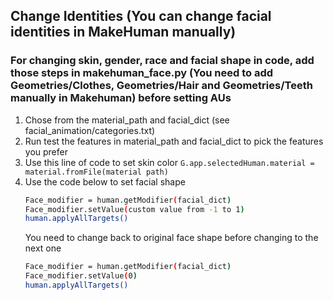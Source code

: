 ## Change Identities (You can change facial identities in MakeHuman manually)
### For changing skin, gender, race and facial shape in code, add those steps in makehuman_face.py (You need to add Geometries/Clothes, Geometries/Hair and Geometries/Teeth manually in Makehuman) before setting AUs
1. Chose from the material_path and facial_dict (see facial_animation/categories.txt)
2. Run test the features in material_path and facial_dict to pick the features you prefer
3. Use this line of code to set skin color  `G.app.selectedHuman.material = material.fromFile(material path)`
4. Use the code below to set facial shape
   ```bash
   Face_modifier = human.getModifier(facial_dict)
   Face_modifier.setValue(custom value from -1 to 1)
   human.applyAllTargets()
    ```
   You need to change back to original face shape before changing to the next one
   ```bash
   Face_modifier = human.getModifier(facial_dict)
   Face_modifier.setValue(0)
   human.applyAllTargets()
   ```

